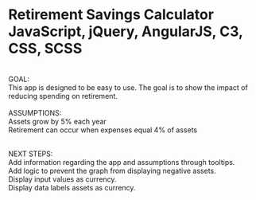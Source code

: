 **Retirement Savings Calculator**<br>
JavaScript, jQuery, AngularJS, C3, CSS, SCSS
<br>
=============================================================================
<br>
GOAL:<br>
This app is designed to be easy to use. The goal is to show the impact of reducing spending on retirement.
<br><br>
ASSUMPTIONS:<br>
Assets grow by 5% each year<br>
Retirement can occur when expenses equal 4% of assets<br>
<br>

NEXT STEPS:<br>
Add information regarding the app and assumptions through tooltips.<br>
Add logic to prevent the graph from displaying negative assets.<br>
Display input values as currency.<br>
Display data labels assets as currency.
